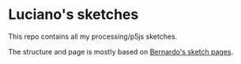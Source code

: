 # Luciano's sketches

This repo contains all my processing/p5js sketches.

The structure and page is mostly based on [Bernardo's sketch pages](https://github.com/berinhard/sketches/).
